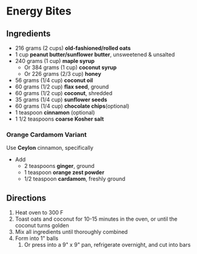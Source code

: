 # Energy Bites

## Ingredients

- 216 grams (2 cups) **old-fashioned/rolled oats**
- 1 cup **peanut butter/sunflower butter**, unsweetened & unsalted
- 240 grams (1 cup) **maple syrup**
    - Or 384 grams (1 cup) **coconut syrup**
    - Or 226 grams (2/3 cup) **honey**
- 56 grams (1/4 cup) **coconut oil**
- 60 grams (1/2 cup) **flax seed**, ground
- 60 grams (1/2 cup) **coconut**, shredded
- 35 grams (1/4 cup) **sunflower seeds**
- 60 grams (1/4 cup) **chocolate chips**(optional)
- 1 teaspoon **cinnamon** (optional)
- 1 1/2 teaspoons **coarse Kosher salt**

### Orange Cardamom Variant

Use **Ceylon** cinnamon, specifically

- Add
    - 2 teaspoons **ginger**, ground
    - 1 teaspoon **orange zest powder**
    - 1/2 teaspoon **cardamom**, freshly ground

## Directions

1. Heat oven to 300 F
1. Toast oats and coconut for 10-15 minutes in the oven, or until the coconut turns golden
1. Mix all ingredients until thoroughly combined
1. Form into 1" balls
    1. Or press into a 9" x 9" pan, refrigerate overnight, and cut into bars
